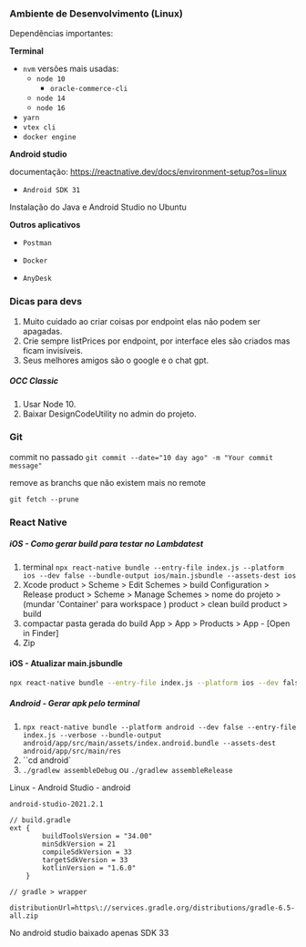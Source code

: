 ### Ambiente de Desenvolvimento (Linux)

Dependências importantes:

**Terminal**

- `nvm` versões mais usadas:
  - `node 10`
    - `oracle-commerce-cli`
  - `node 14`
  - `node 16`
- `yarn`
- `vtex cli`
- `docker engine`



**Android studio**

documentação: https://reactnative.dev/docs/environment-setup?os=linux

-  `Android SDK 31`

Instalação do Java e Android Studio no Ubuntu



**Outros aplicativos**

- `Postman`

- `Docker`

- `AnyDesk`



### Dicas para devs

1. Muito cuidado ao criar coisas por endpoint elas não podem ser apagadas.
2. Crie sempre listPrices por endpoint, por interface eles são criados mas ficam invisíveis.
3. Seus melhores amigos são o google e o chat gpt.



##### OCC Classic

1. Usar Node 10. 
2. Baixar DesignCodeUtility no admin do projeto.



### Git

commit no passado
`git commit --date="10 day ago" -m "Your commit message" `

remove as branchs que não existem mais no remote

`git fetch --prune`

### React Native

##### iOS - Como gerar build para testar no Lambdatest 

1. terminal
   `npx react-native bundle --entry-file index.js --platform ios --dev false --bundle-output ios/main.jsbundle --assets-dest ios`
2. Xcode
   product > Scheme > Edit Schemes > build Configuration > Release
   product > Scheme > Manage Schemes > nome do projeto > (mundar 'Container' para workspace )
   product > clean build
   product > build
3. compactar pasta gerada do build
   App > App > Products > App - [Open in Finder]
4. Zip

#### iOS - Atualizar main.jsbundle

```bash
npx react-native bundle --entry-file index.js --platform ios --dev false --bundle-output ios/main.jsbundle --assets-dest ios
```



##### Android - Gerar apk pelo terminal

1. `npx react-native bundle --platform android --dev false --entry-file index.js --verbose --bundle-output android/app/src/main/assets/index.android.bundle --assets-dest android/app/src/main/res`
2. ``cd android`
3. `./gradlew assembleDebug` ou `./gradlew assembleRelease`

Linux - Android Studio - android

`android-studio-2021.2.1`

```ext {
// build.gradle
ext {
        buildToolsVersion = "34.00"
        minSdkVersion = 21
        compileSdkVersion = 33
        targetSdkVersion = 33
        kotlinVersion = "1.6.0"
    }
   
// gradle > wrapper

distributionUrl=https\://services.gradle.org/distributions/gradle-6.5-all.zip

```

No android studio baixado apenas SDK 33





